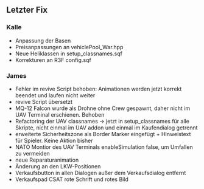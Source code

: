 ## Letzter Fix
### Kalle
- Anpassung der Basen
- Preisanpassungen an vehiclePool_War.hpp
- Neue Heliklassen in setup_classnames.sqf
- Korrekturen an R3F config.sqf

### James
- Fehler im revive Script behoben: Animationen werden jetzt korrekt beendet und laufen nicht weiter
- revive Script übersetzt
- MQ-12 Falcon wurde als Drohne ohne Crew gespawnt, daher nicht im UAV Terminal erschienen. Behoben
- Refactoring der UAV classnames -> jetzt in setup_classnames für alle Skripte, nicht einmal im UAV addon und einmal im Kaufendialog getrennt
- erweiterte Sicherheitszone als Border Marker eingefügt + HInweistext für Spieler. Keine Aktion bisher
- NATO Montior des UAV Terminals enableSimulation false, um Umfallen zu vermeiden
- neue Reparaturanimation
- Änderung an den LKW-Positionen
- Verkaufsbutton in allen Dialogen außer dem Verkaufsdialog entfernt
- Verkaufspad CSAT rote Schrift und rotes Bild